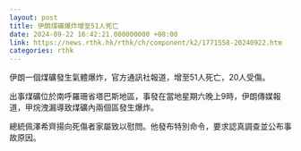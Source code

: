 ```yaml
---
layout: post
title: 伊朗煤礦爆炸增至51人死亡
date: 2024-09-22 16:42:21.000000000 +08:00
link: https://news.rthk.hk/rthk/ch/component/k2/1771558-20240922.htm
categories: rthk
---
```


伊朗一個煤礦發生氣體爆炸，官方通訊社報道，增至51人死亡，20人受傷。

出事煤礦位於南呼羅珊省塔巴斯地區，事發在當地星期六晚上9時，伊朗傳媒報道，甲烷洩漏導致煤礦內兩個區發生爆炸。

總統佩澤希齊揚向死傷者家屬致以慰問。他發布特別命令，要求認真調查並公布事故原因。
